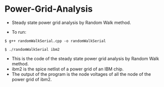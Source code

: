 # Power-Grid-Analysis

* Steady state power grid analysis by Random Walk method.

* To run:

`$ g++ randomWalkSerial.cpp -o randomWalkSerial`

`$ ./randomWalkSerial ibm2`

* This is the code of the steady state power grid analysis by Random Walk method.
* ibm2 is the spice netlist of a power grid of an IBM chip. 
* The output of the program is the node voltages of all the node of the power grid of ibm2. 
